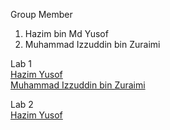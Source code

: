 Group Member <br>
1. Hazim bin Md Yusof
2. Muhammad Izzuddin bin Zuraimi


Lab 1 <br>
<a href="https://t.me/c/1268048899/33999?thread=33987"> Hazim Yusof </a> <br>
<a href= "https://t.me/c/1268048899/33996?thread=33987"> Muhammad Izzuddin bin Zuraimi</a>

Lab 2 <br> 
<a href="https://t.me/c/1268048899/34296?thread=33988"> Hazim Yusof </a> <br>
